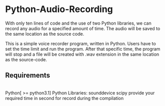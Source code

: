 # Python-Audio-Recording
With only ten lines of code and the use of two Python libraries, we can record any audio for a specified amount of time. The audio will be saved to the same location as the source code.

This is a simple voice recorder program, written in Python. Users have to set the time limit and run the program. After that specific time, the program will stop and a file will be created with .wav extension in the same location as the source-code.

<h2>Requirements</h2><br>
Python[ >= python3.1]
Python Libraries: sounddevice scipy
provide your required time in second for record during the compilation
